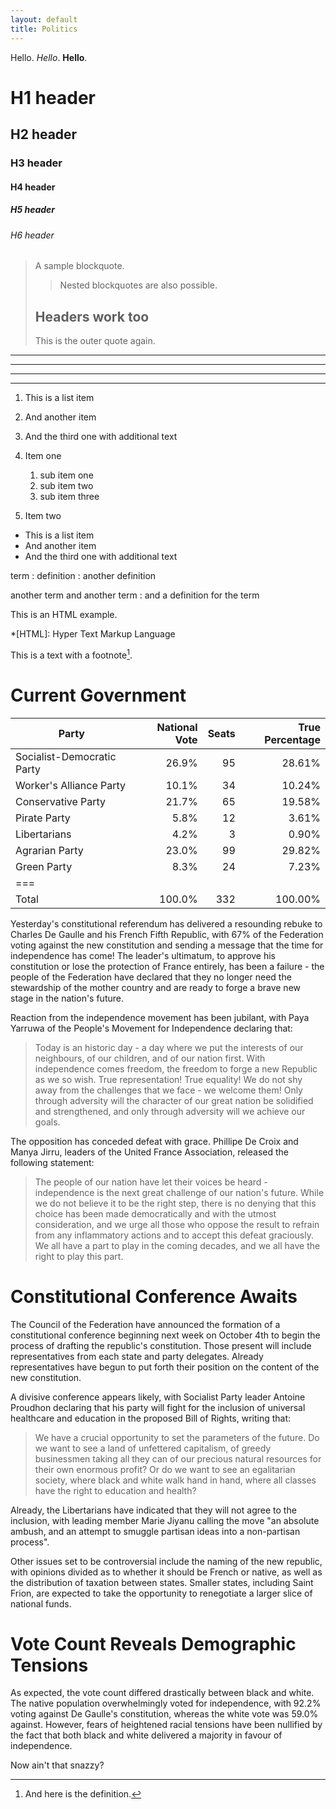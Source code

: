 ```yaml
---
layout: default
title: Politics
---
```


Hello. *Hello*. **Hello**. 

# H1 header

## H2 header

### H3 header

#### H4 header

##### H5 header

###### H6 header

> A sample blockquote.
>
> >Nested blockquotes are
> >also possible.
>
> ## Headers work too
> This is the outer quote again.

* * *

---

  _  _  _  _

---------------

1. This is a list item
2. And another item
2. And the third one
   with additional text

1. Item one
   1. sub item one
   2. sub item two
   3. sub item three
2. Item two

* This is a list item
* And another item
* And the third one
   with additional text

term
: definition
: another definition

another term
and another term
: and a definition for the term

This is an HTML
example.

*[HTML]: Hyper Text Markup Language

This is a text with a
footnote[^1].

[^1]: And here is the definition.

# Current Government

| Party                      | National Vote | Seats  | True Percentage |
|----------------------------|--------------:|-------:|----------------:|
| Socialist-Democratic Party | 26.9%         | 95     | 28.61%          |
| Worker's Alliance Party    | 10.1%         | 34     | 10.24%          |
| Conservative Party         | 21.7%         | 65     | 19.58%          |
| Pirate Party               | 5.8%          | 12     | 3.61%           |
| Libertarians               | 4.2%          | 3      | 0.90%           |
| Agrarian Party             | 23.0%         | 99     | 29.82%          |
| Green Party                | 8.3%          | 24     | 7.23%           |
|===
| Total                  | 100.0%    | 332 | 100.00%    |

Yesterday's constitutional referendum has delivered a resounding rebuke to
Charles De Gaulle and his French Fifth Republic, with 67% of the Federation
voting against the new constitution and sending a message that the time for
independence has come! The leader's ultimatum, to approve his
constitution or lose the protection of France entirely, has been a failure - the people of the Federation have declared that they no longer need the stewardship of the mother country and are ready to forge a brave new stage in the nation's future.

Reaction from the independence movement has been jubilant, with Paya Yarruwa of the People's Movement for Independence declaring that:

> Today is an historic day - a day where we put the interests of
> our neighbours, of our children, and of our nation first. With independence
> comes freedom, the freedom to forge a new Republic as we so wish. True
> representation! True equality! We do not shy away from the challenges that we
> face - we welcome them! Only through adversity will the character of our great
> nation be solidified and strengthened, and only through adversity will we
> achieve our goals.

The opposition has conceded defeat with grace. Phillipe De Croix and Manya Jirru, leaders of the United France Association, released the following statement:

> The people of our nation have let their voices be heard -
> independence is the next great challenge of our nation's future. While we do not
> believe it to be the right step, there is no denying that this choice has been
> made democratically and with the utmost consideration, and we urge all those who
> oppose the result to refrain from any inflammatory actions and to accept this
> defeat graciously. We all have a part to play in the coming decades, and we all
> have the right to play this part.

# Constitutional Conference Awaits

The Council of the Federation have announced the formation of a constitutional
conference beginning next week on October 4th to begin the process of drafting
the republic's constitution. Those present will include representatives from
each state and party delegates. Already representatives have begun to put forth
their position on the content of the new constitution.

A divisive conference appears likely, with Socialist Party leader Antoine
Proudhon declaring that his party will fight for the inclusion of universal
healthcare and education in the proposed Bill of Rights, writing that:

> We have a crucial opportunity to set the parameters of the future. Do
> we want to see a land of unfettered capitalism, of greedy businessmen taking all
> they can of our precious natural resources for their own enormous profit? Or do
> we want to see an egalitarian society, where black and white walk hand in hand,
> where all classes have the right to education and health?

Already, the Libertarians have indicated that they will not agree to the
inclusion, with leading member Marie Jiyanu calling the move "an absolute
ambush, and an attempt to smuggle partisan ideas into a non-partisan process".

Other issues set to be controversial include the naming of the new republic,
with opinions divided as to whether it should be French or native, as well as
the distribution of taxation between states. Smaller states, including Saint
Frion, are expected to take the opportunity to renegotiate a larger slice of
national funds.

# Vote Count Reveals Demographic Tensions

As expected, the vote count differed drastically between black and white. The
native population overwhelmingly voted for independence, with 92.2% voting
against De Gaulle's constitution, whereas the white vote was 59.0% against.
However, fears of heightened racial tensions have been nullified by the fact
that both black and white delivered a majority in favour of independence.

Now ain't that snazzy?